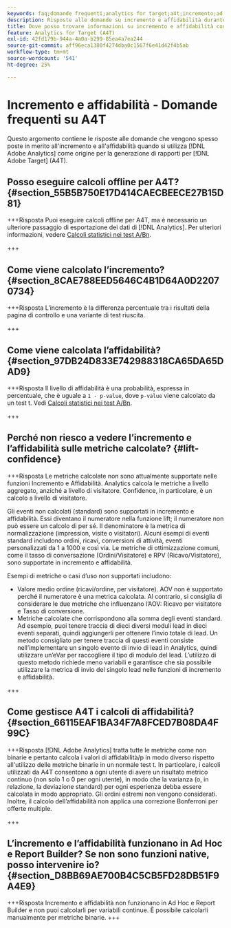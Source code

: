 ```yaml
---
keywords: faq;domande frequenti;analytics for target;a4t;incremento;ad hoc;report builder;affidabilità
description: Risposte alle domande su incremento e affidabilità durante l'utilizzo di Analytics for [!DNL Target] (A4T). A4T consente di utilizzare la funzione di reporting di Analytics per  [!DNL Target]  attività.
title: Dove posso trovare informazioni su incremento e affidabilità con A4T?
feature: Analytics for Target (A4T)
exl-id: 42fd179b-944a-4a0a-b299-85ea4a7ea244
source-git-commit: aff96eca1380f4274dba0c1567f6e41d42f4b5ab
workflow-type: tm+mt
source-wordcount: '541'
ht-degree: 25%

---
```


# Incremento e affidabilità - Domande frequenti su A4T

Questo argomento contiene le risposte alle domande che vengono spesso poste in merito all&#39;incremento e all&#39;affidabilità quando si utilizza [!DNL Adobe Analytics] come origine per la generazione di rapporti per [!DNL Adobe Target] (A4T).

## Posso eseguire calcoli offline per A4T? {#section_55B5B750E17D414CAECBEECE27B15D81}

+++Risposta
Puoi eseguire calcoli offline per A4T, ma è necessario un ulteriore passaggio di esportazione dei dati di [!DNL Analytics]. Per ulteriori informazioni, vedere [Calcoli statistici nei test A/Bn](/help/main/c-reports/statistical-methodology/statistical-calculations.md).

+++

## Come viene calcolato l’incremento? {#section_8CAE788EED5646C4B1D64A0D22070734}

+++Risposta
L’incremento è la differenza percentuale tra i risultati della pagina di controllo e una variante di test riuscita.

+++

## Come viene calcolata l’affidabilità? {#section_97DB24D833E742988318CA65DA65DAD9}

+++Risposta
Il livello di affidabilità è una probabilità, espressa in percentuale, che è uguale a `1 - p-value`, dove `p-value` viene calcolato da un test t. Vedi [Calcoli statistici nei test A/Bn](/help/main/c-reports/statistical-methodology/statistical-calculations.md).

+++

## Perché non riesco a vedere l’incremento e l’affidabilità sulle metriche calcolate? {#lift-confidence}

+++Risposta
Le metriche calcolate non sono attualmente supportate nelle funzioni Incremento e Affidabilità. Analytics calcola le metriche a livello aggregato, anziché a livello di visitatore. Confidence, in particolare, è un calcolo a livello di visitatore.

Gli eventi non calcolati (standard) sono supportati in incremento e affidabilità. Essi diventano il numeratore nella funzione lift; il numeratore non può essere un calcolo di per sé. Il denominatore è la metrica di normalizzazione (impression, visite o visitatori). Alcuni esempi di eventi standard includono ordini, ricavi, conversioni di attività, eventi personalizzati da 1 a 1000 e così via. Le metriche di ottimizzazione comuni, come il tasso di conversazione (Ordini/Visitatore) e RPV (Ricavo/Visitatore), sono supportate in incremento e affidabilità.

Esempi di metriche o casi d’uso non supportati includono:

* Valore medio ordine (ricavi/ordine, per visitatore). AOV non è supportato perché il numeratore è una metrica calcolata. Al contrario, si consiglia di considerare le due metriche che influenzano l’AOV: Ricavo per visitatore e Tasso di conversione.
* Metriche calcolate che corrispondono alla somma degli eventi standard. Ad esempio, puoi tenere traccia di dieci diversi moduli lead in dieci eventi separati, quindi aggiungerli per ottenere l’invio totale di lead. Un metodo consigliato per tenere traccia di questi eventi consiste nell’implementare un singolo evento di invio di lead in Analytics, quindi utilizzare un’eVar per raccogliere il tipo di modulo del lead. L’utilizzo di questo metodo richiede meno variabili e garantisce che sia possibile utilizzare la metrica di invio del singolo lead nelle funzioni di incremento e affidabilità.

+++

## Come gestisce A4T i calcoli di affidabilità? {#section_66115EAF1BA34F7A8FCED7B08DA4F99C}

+++Risposta
[!DNL Adobe Analytics] tratta tutte le metriche come non binarie e pertanto calcola i valori di affidabilità/p in modo diverso rispetto all&#39;utilizzo delle metriche binarie in un normale test t. In particolare, i calcoli utilizzati da A4T consentono a ogni utente di avere un risultato metrico continuo (non solo 1 o 0 per ogni utente), in modo che la varianza (o, in relazione, la deviazione standard) per ogni esperienza debba essere calcolata in modo appropriato. Gli ordini estremi non vengono considerati. Inoltre, il calcolo dell’affidabilità non applica una correzione Bonferroni per offerte multiple.

+++

## L’incremento e l’affidabilità funzionano in Ad Hoc e Report Builder? Se non sono funzioni native, posso intervenire io? {#section_D8BB69AE700B4C5CB5FD28DB51F9A4E9}

+++Risposta
Incremento e affidabilità non funzionano in Ad Hoc e Report Builder e non puoi calcolarli per variabili continue. È possibile calcolarli manualmente per metriche binarie.
+++
